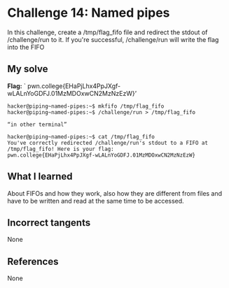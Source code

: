 # Challenge 14: Named pipes
In this challenge, create a /tmp/flag_fifo file and redirect the stdout of /challenge/run to it. If you're successful, /challenge/run will write the flag into the FIFO

## My solve
**Flag:** ` pwn.college{EHaPjLhx4PpJXgf-wLALnYoGDFJ.01MzMDOxwCN2MzNzEzW}’


```
hacker@piping~named-pipes:~$ mkfifo /tmp/flag_fifo
hacker@piping~named-pipes:~$ /challenge/run > /tmp/flag_fifo

“in other terminal”

hacker@piping~named-pipes:~$ cat /tmp/flag_fifo
You've correctly redirected /challenge/run's stdout to a FIFO at 
/tmp/flag_fifo! Here is your flag:
pwn.college{EHaPjLhx4PpJXgf-wLALnYoGDFJ.01MzMDOxwCN2MzNzEzW}
```

## What I learned
About FIFOs and how they work, also how they are different from files and have to be written and read at the same time to be accessed.

## Incorrect tangents
None

## References
None
